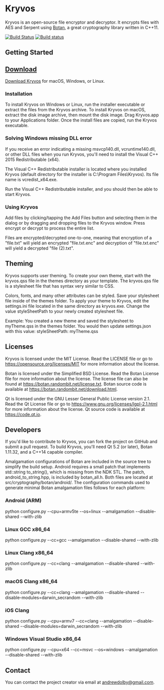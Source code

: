 # Kryvos

Kryvos is an open-source file encryptor and decryptor. It encrypts files with AES and Serpent using [Botan](https://botan.randombit.net/), a great cryptography library written in C++11.

[![Build Status](https://travis-ci.org/adolby/Kryvos.svg?branch=master)](https://travis-ci.org/adolby/Kryvos) [![Build status](https://ci.appveyor.com/api/projects/status/tefc4ijnl7el4tko/branch/master?svg=true)](https://ci.appveyor.com/project/adolby/kryvos/branch/master)

## Getting Started

## [Download](https://github.com/adolby/Kryvos/releases)
[Download Kryvos](https://github.com/adolby/Kryvos/releases) for macOS, Windows, or Linux.

### Installation
To install Kryvos on Windows or Linux, run the installer executable or extract the files from the Kryvos archive. To install Kryvos on macOS, extract the disk image archive, then mount the disk image. Drag Kryvos.app to your Applications folder. Once the install files are copied, run the Kryvos executable.

### Solving Windows missing DLL error
If you receive an error indicating a missing msvcp140.dll, vcruntime140.dll, or other DLL files when you run Kryvos, you'll need to install the Visual C++ 2015 Redistributable (x64).

The Visual C++ Redistributable installer is located where you installed Kryvos (default directory for the installer is C:\Program Files\Kryvos\). Its file name is vcredist_x64.exe.

Run the Visual C++ Redistributable installer, and you should then be able to start Kryvos.

### Using Kryvos
Add files by clicking/tapping the Add Files button and selecting them in the dialog or by dragging and dropping files to the Kryvos window. Press encrypt or decrypt to process the entire list.

Files are encrypted/decrypted one-to-one, meaning that encryption of a "file.txt" will yield an encrypted "file.txt.enc" and decryption of "file.txt.enc" will yield a decrypted "file (2).txt".

## Theming

Kryvos supports user theming. To create your own theme, start with the kryvos.qss file in the themes directory as your template. The kryvos.qss file is a stylesheet file that has syntax very similar to CSS.

Colors, fonts, and many other attributes can be styled. Save your stylesheet file inside of the themes folder. To apply your theme to Kryvos, edit the settings.ini file located in the same directory as kryvos.exe. Change the value styleSheetPath to your newly created stylesheet file.

Example: You created a new theme and saved the stylesheet to myTheme.qss in the themes folder. You would then update settings.json with this value: styleSheetPath: myTheme.qss

## Licenses

Kryvos is licensed under the MIT License. Read the LICENSE file or go to https://opensource.org/licenses/MIT for more information about the license.

Botan is licensed under the Simplified BSD License. Read the Botan License file for more information about the license. The license file can also be found at https://botan.randombit.net/license.txt.
Botan source code is available at https://botan.randombit.net/download.html.

Qt is licensed under the GNU Lesser General Public License version 2.1. Read the Qt License file or go to https://www.gnu.org/licenses/lgpl-2.1.html for more information about the license.
Qt source code is available at https://code.qt.io.

## Developers

If you'd like to contribute to Kryvos, you can fork the project on GitHub and submit a pull request. To build Kryvos, you'll need Qt 5.2 (or later), Botan 1.11.32, and a C++14 capable compiler.

Amalgamation configurations of Botan are included in the source tree to simplify the build setup. Android requires a small patch that implements std::string to_string(), which is missing from the NDK STL. The patch, android_to_string.hpp, is included by botan_all.h. Both files are located at src/cryptography/botan/android/. The configuration commands used to generate minimal Botan amalgamation files follows for each platform:

### Android (ARM)
python configure.py --cpu=armv5te --os=linux --amalgamation --disable-shared --with-zlib

### Linux GCC x86_64
python configure.py --cc=gcc --amalgamation --disable-shared --with-zlib

### Linux Clang x86_64
python configure.py --cc=clang --amalgamation --disable-shared --with-zlib

### macOS Clang x86_64
python configure.py --cc=clang --amalgamation --disable-shared --disable-modules=darwin_secrandom --with-zlib

### iOS Clang
python configure.py --cpu=armv7 --cc=clang --amalgamation --disable-shared --disable-modules=darwin_secrandom --with-zlib

### Windows Visual Studio x86_64
python configure.py --cpu=x64 --cc=msvc --os=windows --amalgamation --disable-shared --with-zlib

## Contact

You can contact the project creator via email at andrewdolby@gmail.com.
